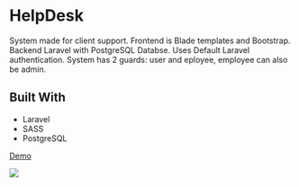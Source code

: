 <h1>HelpDesk</h1>

<p>System made for client support. Frontend is Blade templates and Bootstrap. Backend Laravel with PostgreSQL Databse. Uses Default Laravel authentication. System has 2 guards: user and eployee, employee can also be admin.</p>

<h2>Built With</h2>

<ul>
    <li>Laravel</li>
    <li>SASS</li>
    <li>PostgreSQL</li>
</ul>

<a target="_blank" rel="noopener noreferrer" href="http://help-desk-test.herokuapp.com/">Demo</a>

<img src="https://i.postimg.cc/j2JqjLFp/helpdesk.png">
